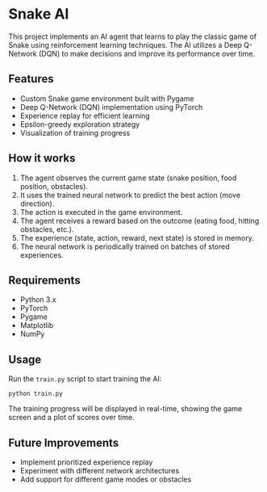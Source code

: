 # Snake AI

This project implements an AI agent that learns to play the classic game of Snake using reinforcement learning techniques. The AI utilizes a Deep Q-Network (DQN) to make decisions and improve its performance over time.

## Features

- Custom Snake game environment built with Pygame
- Deep Q-Network (DQN) implementation using PyTorch
- Experience replay for efficient learning
- Epsilon-greedy exploration strategy
- Visualization of training progress

## How it works

1. The agent observes the current game state (snake position, food position, obstacles).
2. It uses the trained neural network to predict the best action (move direction).
3. The action is executed in the game environment.
4. The agent receives a reward based on the outcome (eating food, hitting obstacles, etc.).
5. The experience (state, action, reward, next state) is stored in memory.
6. The neural network is periodically trained on batches of stored experiences.

## Requirements

- Python 3.x
- PyTorch
- Pygame
- Matplotlib
- NumPy

## Usage

Run the `train.py` script to start training the AI:

```
python train.py
```

The training progress will be displayed in real-time, showing the game screen and a plot of scores over time.

## Future Improvements

- Implement prioritized experience replay
- Experiment with different network architectures
- Add support for different game modes or obstacles
